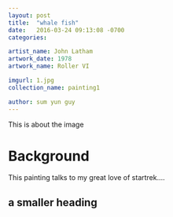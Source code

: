 ```yaml
---
layout: post
title:  "whale fish"
date:   2016-03-24 09:13:08 -0700
categories: 

artist_name: John Latham
artwork_date: 1978
artwork_name: Roller VI

imgurl: 1.jpg 
collection_name: painting1

author: sum yun guy
---
```


This is about the image

# Background

This painting talks to my great love of startrek....

## a smaller heading